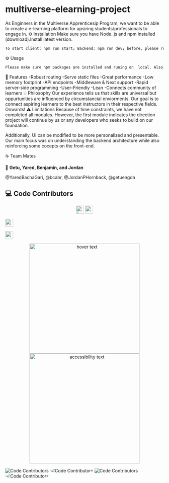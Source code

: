 
# multiverse-elearning-project
As Enginners in the Multiverse Apprenticesip Program, we want to be able to create a e-learning platform for apsiring students/professionals to engage in. 
⚙️ Installation
Make sure you have Node. js and npm installed (download).Install latest version.

```sh
To start client: npm run start; Backend: npm run dev; before, please run npm i, npm init, npm install, and npm install express.
```
⚙️ Usage

```sh
Please make sure npm packages are installed and runing on  local. Also, run client and backend on seperate terminals. One should run in port 3xxx and 80xx
```

🎯 Features
-Robust routing
-Serve static files
-Great performance
-Low memory footprint
-API endpoints
-Middleware & Next support
-Rapid server-side programming
-User-Friendly
-Lean
-Connects community of learners
💡 Philosophy
Our experience tells us that skills are universal but oppurtunities are influenced by circumstancial enviorments. Our goal is to connect aspiring learners to the best instructors in their respective fields. Onwards!
⚠️ Limitations
Because of time constraints, we have not completed all modules. However, the first module indicates the direction project will continue by us or any developers who seeks to build on our foundation. 

Additionally, UI can be modified to be more personalized and presentable. Our main focus was on understanding the backend architecture while also reinforcing some cocepts on the front-end.

☕ Team Mates 

👤 **Getu, Yared, Benjamin, and Jordan**

@YaredBachaGari, @bcabr, @JordanPHornback, @getuengda 

## ‎‍💻 Code Contributors
<p align="center">
  <img src="https://avatars.githubusercontent.com/u/24825276" width="25" title="hover text">
  <img src="https://avatars.githubusercontent.com/u/102699173" width="25" alt="accessibility text">
</p>
<img src="https://avatars.githubusercontent.com/u/86804213" width= "25" alt= "accessibility text">
</p>
<img src="https://avatars.githubusercontent.com/u/102699173" width="25" alt="accessibility text">
</p>
<p align="center">

  <img src="https://avatars.githubusercontent.com/u/24825276" width="350" title="hover text">
  <img src="https://avatars.githubusercontent.com/u/102699173?v=4?width=75&button=false" width="350" alt="accessibility text">
</p>

<img src="https://avatars.githubusercontent.com/u/24825276?v=4?width=20&" alt="Code Contributors" style="max-width:100%;">
<img src="https://avatars.githubusercontent.com/u/102699173?v=4?width=75&button=false" alt="Code Contributors" style="border-radius: 50%;">
<img src="https://avatars.githubusercontent.com/u/86804213?v=4?width=890&button=false" alt="Code Contributors" style="max-width:100%;">
<img src="https://avatars.githubusercontent.com/u/102699173?v=4?width=75&button=false" alt="Code Contributors" style="border-radius: 50%;">




